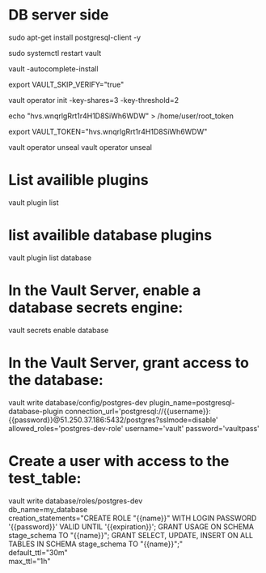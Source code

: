 # DB server side
sudo apt-get install postgresql-client -y

sudo systemctl restart vault

vault -autocomplete-install

export VAULT_SKIP_VERIFY="true"

vault operator init -key-shares=3 -key-threshold=2

echo "hvs.wnqrlgRrt1r4H1D8SiWh6WDW" > /home/user/root_token

export VAULT_TOKEN="hvs.wnqrlgRrt1r4H1D8SiWh6WDW"

vault operator unseal
vault operator unseal

# List availible plugins
vault plugin list

# list availible database plugins
vault plugin list database

# In the Vault Server, enable a database secrets engine:
vault secrets enable database


# In the Vault Server, grant access to the database:
vault write database/config/postgres-dev plugin_name=postgresql-database-plugin connection_url='postgresql://{{username}}:{{password}}@51.250.37.186:5432/postgres?sslmode=disable' allowed_roles='postgres-dev-role' username='vault' password='vaultpass'

# Create a user with access to the test_table:
vault write database/roles/postgres-dev \
db_name=my_database \
creation_statements="CREATE ROLE "{{name}}" WITH LOGIN PASSWORD '{{password}}' VALID UNTIL '{{expiration}}'; GRANT USAGE ON SCHEMA stage_schema TO "{{name}}"; GRANT SELECT, UPDATE, INSERT ON ALL TABLES IN SCHEMA stage_schema TO "{{name}}";" \
default_ttl="30m" \
max_ttl="1h"

